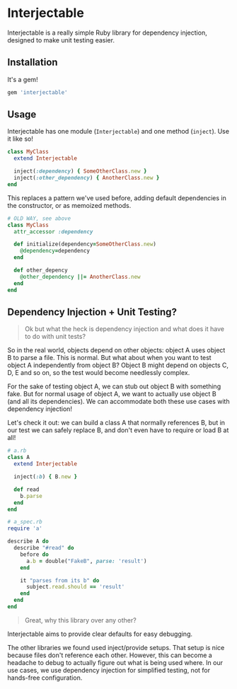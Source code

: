 # Interjectable

Interjectable is a really simple Ruby library for dependency injection, designed to make unit testing easier.

## Installation

It's a gem!

```ruby
gem 'interjectable'
```

## Usage

Interjectable has one module (`Interjectable`) and one method (`inject`). Use it like so!

```ruby
class MyClass
  extend Interjectable

  inject(:dependency) { SomeOtherClass.new }
  inject(:other_dependency) { AnotherClass.new }
end
```

This replaces a pattern we've used before, adding default dependencies in the constructor, or as memoized methods.

```ruby
# OLD WAY, see above
class MyClass
  attr_accessor :dependency

  def initialize(dependency=SomeOtherClass.new)
    @dependency=dependency
  end

  def other_depency
    @other_dependency ||= AnotherClass.new
  end
end
```

## Dependency Injection + Unit Testing?

> Ok but what the heck is dependency injection and what does it have to do with unit tests?

So in the real world, objects depend on other objects: object A uses object B to parse a file. This is normal. But what about when you want to test object A independently from object B? Object B might depend on objects C, D, E and so on, so the test would become needlessly complex.

For the sake of testing object A, we can stub out object B with something fake. But for normal usage of object A, we want to actually use object B (and all its dependencies). We can accommodate both these use cases with dependency injection!

Let's check it out: we can build a class A that normally references B, but in our test we can safely replace B, and don't even have to require or load B at all!

```ruby
# a.rb
class A
  extend Interjectable

  inject(:b) { B.new }

  def read
    b.parse
  end
end

# a_spec.rb
require 'a'

describe A do
  describe "#read" do
    before do
      a.b = double("FakeB", parse: 'result')
    end

    it "parses from its b" do
      subject.read.should == 'result'
    end
  end
end
```

> Great, why this library over any other?

Interjectable aims to provide clear defaults for easy debugging.

The other libraries we found used inject/provide setups. That setup is nice because files don't reference each other. However, this can become a headache to debug to actually figure out what is being used where. In our use cases, we use dependency injection for simplified testing, not for hands-free configuration.